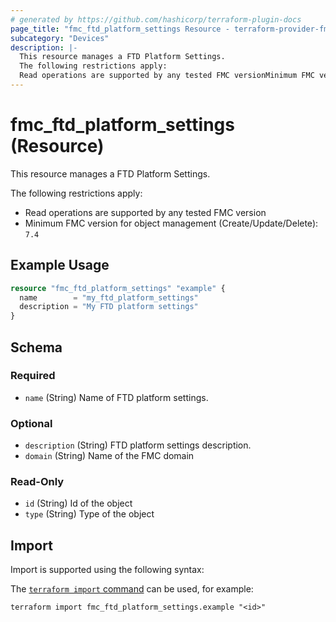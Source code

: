 ```yaml
---
# generated by https://github.com/hashicorp/terraform-plugin-docs
page_title: "fmc_ftd_platform_settings Resource - terraform-provider-fmc"
subcategory: "Devices"
description: |-
  This resource manages a FTD Platform Settings.
  The following restrictions apply:
  Read operations are supported by any tested FMC versionMinimum FMC version for object management (Create/Update/Delete): 7.4
---
```


# fmc_ftd_platform_settings (Resource)

This resource manages a FTD Platform Settings.

The following restrictions apply:
  - Read operations are supported by any tested FMC version
  - Minimum FMC version for object management (Create/Update/Delete): `7.4`

## Example Usage

```terraform
resource "fmc_ftd_platform_settings" "example" {
  name        = "my_ftd_platform_settings"
  description = "My FTD platform settings"
}
```

<!-- schema generated by tfplugindocs -->
## Schema

### Required

- `name` (String) Name of FTD platform settings.

### Optional

- `description` (String) FTD platform settings description.
- `domain` (String) Name of the FMC domain

### Read-Only

- `id` (String) Id of the object
- `type` (String) Type of the object

## Import

Import is supported using the following syntax:

The [`terraform import` command](https://developer.hashicorp.com/terraform/cli/commands/import) can be used, for example:

```shell
terraform import fmc_ftd_platform_settings.example "<id>"
```
